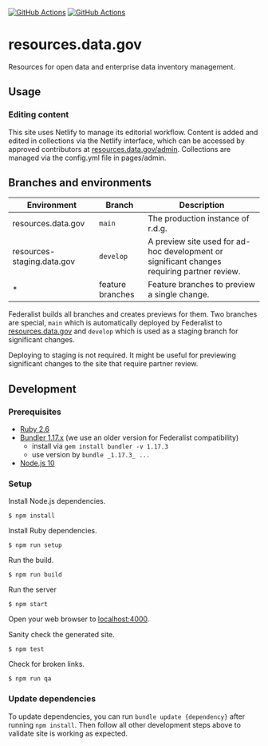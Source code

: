 [![GitHub Actions](https://github.com/GSA/resources.data.gov/actions/workflows/build.yml/badge.svg)](https://github.com/GSA/resources.data.gov/actions/workflows/build.yml)
[![GitHub Actions](https://github.com/GSA/resources.data.gov/actions/workflows/qa.yml/badge.svg)](https://github.com/GSA/resources.data.gov/actions/workflows/qa.yml)

# resources.data.gov

Resources for open data and enterprise data inventory management.

## Usage

### Editing content

This site uses Netlify to manage its editorial workflow. Content is added and
edited in collections via the Netlify interface, which can be accessed by
approved contributors at
[resources.data.gov/admin](https://resources.data.gov/admin). Collections are
managed via the config.yml file in pages/admin.


## Branches and environments

Environment | Branch | Description
----------- | ------ | -----------
resources.data.gov | `main` | The production instance of r.d.g.
resources-staging.data.gov | `develop` | A preview site used for ad-hoc development or significant changes requiring partner review.
\* | feature branches | Feature branches to preview a single change.

Federalist builds all branches and creates previews for them. Two branches are
special, `main` which is automatically deployed by Federalist to
[resources.data.gov](https://resources.data.gov/) and `develop` which is used as
a staging branch for significant changes.

Deploying to staging is not required. It might be useful for previewing
significant changes to the site that require partner review.


## Development

### Prerequisites

- [Ruby 2.6](https://www.ruby-lang.org/)
- [Bundler 1.17.x](https://bundler.io/) (we use an older version for Federalist
  compatibility)
    - install via `gem install bundler -v 1.17.3`
    - use version by `bundle _1.17.3_ ...`
- [Node.js 10](https://nodejs.org/)


### Setup

Install Node.js dependencies.

    $ npm install

Install Ruby dependencies.

    $ npm run setup

Run the build.

    $ npm run build

Run the server

    $ npm start

Open your web browser to [localhost:4000](http://localhost:4000/).

Sanity check the generated site.

    $ npm test

Check for broken links.

    $ npm run qa


### Update dependencies

To update dependencies, you can run `bundle update {dependency}` after running
`npm install`. Then follow all other development steps above to validate site is
working as expected.
